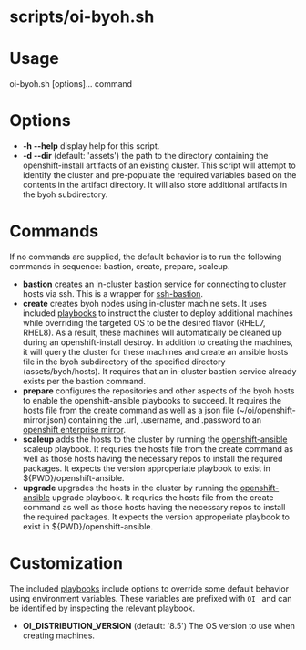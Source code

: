 # scripts/oi-byoh.sh

# Usage

oi-byoh.sh [options]... command

# Options

- **-h --help** display help for this script.
- **-d --dir** (default: 'assets') the path to the directory containing the openshift-install artifacts of an existing cluster. This script will attempt to identify the cluster and pre-populate the required variables based on the contents in the artifact directory. It will also store additional artifacts in the byoh subdirectory.

# Commands

If no commands are supplied, the default behavior is to run the following commands in sequence: bastion, create, prepare, scaleup.

- **bastion** creates an in-cluster bastion service for connecting to cluster hosts via ssh. This is a wrapper for [ssh-bastion](https://github.com/eparis/ssh-bastion).
- **create** creates byoh nodes using in-cluster machine sets. It uses included [playbooks](../playbooks) to instruct the cluster to deploy additional machines while overriding the targeted OS to be the desired flavor (RHEL7, RHEL8). As a result, these machines will automatically be cleaned up during an openshift-install destroy. In addition to creating the machines, it will query the cluster for these machines and create an ansible hosts file in the byoh subdirectory of the specified directory (assets/byoh/hosts). It requires that an in-cluster bastion service already exists per the bastion command.
- **prepare** configures the repositories and other aspects of the byoh hosts to enable the openshift-ansible playbooks to succeed. It requires the hosts file from the create command as well as a json file (~/oi/openshift-mirror.json) containing the .url, .username, and .password to an [openshift enterprise mirror](https://mirror2.openshift.com/enterprise).
- **scaleup** adds the hosts to the cluster by running the [openshift-ansible](http://www.github.com/openshift/openshift-ansible) scaleup playbook. It requries the hosts file from the create command as well as those hosts having the necessary repos to install the required packages. It expects the version approperiate playbook to exist in ${PWD}/openshift-ansible.
- **upgrade** upgrades the hosts in the cluster by running the [openshift-ansible](http://www.github.com/openshift/openshift-ansible) upgrade playbook. It requries the hosts file from the create command as well as those hosts having the necessary repos to install the required packages. It expects the version approperiate playbook to exist in ${PWD}/openshift-ansible.

# Customization

The included [playbooks](../playbooks) include options to override some default behavior using environment variables. These variables are prefixed with `OI_` and can be identified by inspecting the relevant playbook.
- **OI_DISTRIBUTION_VERSION** (default: '8.5') The OS version to use when creating machines.
